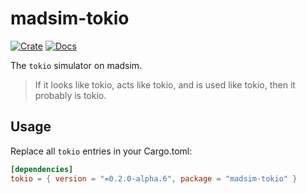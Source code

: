 # madsim-tokio

[![Crate](https://img.shields.io/crates/v/madsim-tokio.svg)](https://crates.io/crates/madsim-tokio)
[![Docs](https://docs.rs/madsim-tokio/badge.svg)](https://docs.rs/madsim-tokio)

The `tokio` simulator on madsim.

> If it looks like tokio, acts like tokio, and is used like tokio, then it probably is tokio.

## Usage

Replace all `tokio` entries in your Cargo.toml:

```toml
[dependencies]
tokio = { version = "=0.2.0-alpha.6", package = "madsim-tokio" }
```
